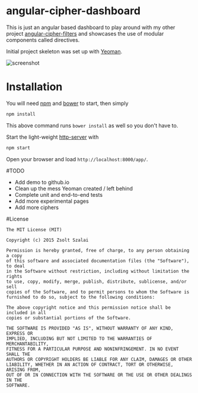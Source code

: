 # angular-cipher-dashboard

This is just an angular based dashboard to play around with my other project [angular-cipher-filters](https://github.com/zsoltiii/angular-cipher-filters) and showcases the use of modular components called directives.

Initial project skeleton was set up with [Yeoman](http://yeoman.io/).

![screenshot](http://i.imgur.com/EV86C83.png "Angular Cipher Dashboard")

# Installation

You will need [npm](https://www.npmjs.com/) and [bower](http://bower.io/) to start, then simply

```bash
npm install
```

This above command runs `bower install` as well so you don't have to.

Start the light-weight [http-server](https://www.npmjs.com/package/http-server) with

```bash
npm start
```

Open your browser and load `http://localhost:8000/app/`.

#TODO

- Add demo to github.io
- Clean up the mess Yeoman created / left behind
- Complete unit and end-to-end tests
- Add more experimental pages
- Add more ciphers

#License

```
The MIT License (MIT)

Copyright (c) 2015 Zsolt Szalai

Permission is hereby granted, free of charge, to any person obtaining a copy
of this software and associated documentation files (the "Software"), to deal
in the Software without restriction, including without limitation the rights
to use, copy, modify, merge, publish, distribute, sublicense, and/or sell
copies of the Software, and to permit persons to whom the Software is
furnished to do so, subject to the following conditions:

The above copyright notice and this permission notice shall be included in all
copies or substantial portions of the Software.

THE SOFTWARE IS PROVIDED "AS IS", WITHOUT WARRANTY OF ANY KIND, EXPRESS OR
IMPLIED, INCLUDING BUT NOT LIMITED TO THE WARRANTIES OF MERCHANTABILITY,
FITNESS FOR A PARTICULAR PURPOSE AND NONINFRINGEMENT. IN NO EVENT SHALL THE
AUTHORS OR COPYRIGHT HOLDERS BE LIABLE FOR ANY CLAIM, DAMAGES OR OTHER
LIABILITY, WHETHER IN AN ACTION OF CONTRACT, TORT OR OTHERWISE, ARISING FROM,
OUT OF OR IN CONNECTION WITH THE SOFTWARE OR THE USE OR OTHER DEALINGS IN THE
SOFTWARE.
```

